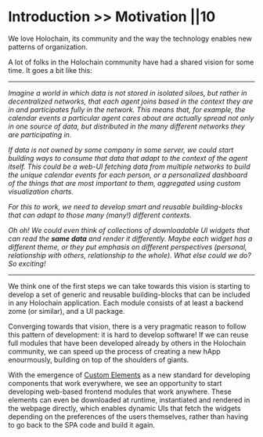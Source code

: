 # Introduction >> Motivation ||10

We love Holochain, its community and the way the technology enables new patterns of organization.

A lot of folks in the Holochain community have had a shared vision for some time. It goes a bit like this:

---

_Imagine a world in which data is not stored in isolated siloes, but rather in decentralized networks, that each agent joins based in the context they are in and participates fully in the network. This means that, for example, the calendar events a particular agent cares about are actually spread not only in one source of data, but distributed in the many different networks they are participating in._

_If data is not owned by some company in some server, we could start building ways to consume that data that adapt to the context of the agent itself. This could be a web-UI fetching data from multiple networks to build the unique calendar events for each person, or a personalized dashboard of the things that are most important to them, aggregated using custom visualization charts._

_For this to work, we need to develop smart and reusable building-blocks that can adapt to those many (many!) different contexts._

_Oh oh! We could even think of collections of downloadable UI widgets that can read the **same data** and render it differently. Maybe each widget has a different theme, or they put emphasis on different perspectives (personal, relationship with others, relationship to the whole). What else could we do? So exciting!_

---

We think one of the first steps we can take towards this vision is starting to develop a set of generic and reusable building-blocks that can be included in any Holochain application. Each module consists of at least a backend zome (or similar), and a UI package.

Converging towards that vision, there is a very pragmatic reason to follow this pattern of development: it is hard to develop software! If we can reuse full modules that have been developed already by others in the Holochain community, we can speed up the process of creating a new hApp enourmously, building on top of the shoulders of giants.

With the emergence of [Custom Elements](https://developers.google.com/web/fundamentals/web-components/customelements) as a new standard for developing components that work everywhere, we see an opportunity to start developing web-based frontend modules that work anywhere. These elements can even be downloaded at runtime, instantiated and rendered in the webpage directly, which enables dynamic UIs that fetch the widgets depending on the preferences of the users themselves, rather than having to go back to the SPA code and build it again.
